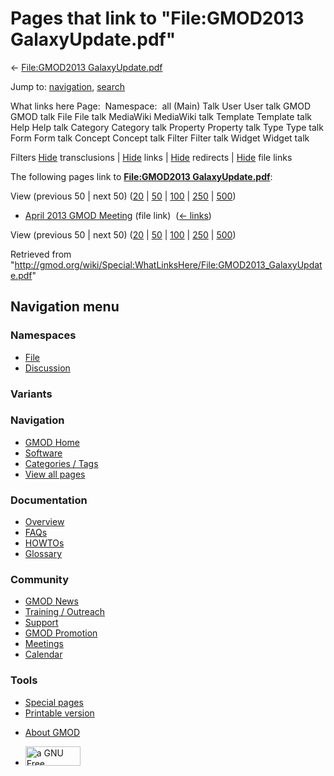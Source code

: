 <div id="mw-page-base" class="noprint">

</div>

<div id="mw-head-base" class="noprint">

</div>

<div id="content" class="mw-body" role="main">

<span id="top"></span>

<div id="mw-js-message" style="display:none;">

</div>



# <span dir="auto">Pages that link to "File:GMOD2013 GalaxyUpdate.pdf"</span>

<div id="bodyContent">

<div id="contentSub">

← [File:GMOD2013
GalaxyUpdate.pdf](/wiki/File:GMOD2013_GalaxyUpdate.pdf "File:GMOD2013 GalaxyUpdate.pdf")

</div>

<div id="jump-to-nav" class="mw-jump">

Jump to: [navigation](#mw-navigation), [search](#p-search)

</div>

<div id="mw-content-text">

What links here Page:  Namespace:  all (Main) Talk User User talk GMOD
GMOD talk File File talk MediaWiki MediaWiki talk Template Template talk
Help Help talk Category Category talk Property Property talk Type Type
talk Form Form talk Concept Concept talk Filter Filter talk Widget
Widget talk

Filters
[Hide](/mediawiki/index.php?title=Special:WhatLinksHere/File:GMOD2013_GalaxyUpdate.pdf&hidetrans=1 "Special:WhatLinksHere/File:GMOD2013 GalaxyUpdate.pdf")
transclusions \|
[Hide](/mediawiki/index.php?title=Special:WhatLinksHere/File:GMOD2013_GalaxyUpdate.pdf&hidelinks=1 "Special:WhatLinksHere/File:GMOD2013 GalaxyUpdate.pdf")
links \|
[Hide](/mediawiki/index.php?title=Special:WhatLinksHere/File:GMOD2013_GalaxyUpdate.pdf&hideredirs=1 "Special:WhatLinksHere/File:GMOD2013 GalaxyUpdate.pdf")
redirects \|
[Hide](/mediawiki/index.php?title=Special:WhatLinksHere/File:GMOD2013_GalaxyUpdate.pdf&hideimages=1 "Special:WhatLinksHere/File:GMOD2013 GalaxyUpdate.pdf")
file links

The following pages link to **[File:GMOD2013
GalaxyUpdate.pdf](/wiki/File:GMOD2013_GalaxyUpdate.pdf "File:GMOD2013 GalaxyUpdate.pdf")**:

View (previous 50 \| next 50)
([20](/mediawiki/index.php?title=Special:WhatLinksHere/File:GMOD2013_GalaxyUpdate.pdf&limit=20 "Special:WhatLinksHere/File:GMOD2013 GalaxyUpdate.pdf")
\|
[50](/mediawiki/index.php?title=Special:WhatLinksHere/File:GMOD2013_GalaxyUpdate.pdf&limit=50 "Special:WhatLinksHere/File:GMOD2013 GalaxyUpdate.pdf")
\|
[100](/mediawiki/index.php?title=Special:WhatLinksHere/File:GMOD2013_GalaxyUpdate.pdf&limit=100 "Special:WhatLinksHere/File:GMOD2013 GalaxyUpdate.pdf")
\|
[250](/mediawiki/index.php?title=Special:WhatLinksHere/File:GMOD2013_GalaxyUpdate.pdf&limit=250 "Special:WhatLinksHere/File:GMOD2013 GalaxyUpdate.pdf")
\|
[500](/mediawiki/index.php?title=Special:WhatLinksHere/File:GMOD2013_GalaxyUpdate.pdf&limit=500 "Special:WhatLinksHere/File:GMOD2013 GalaxyUpdate.pdf"))

- [April 2013 GMOD
  Meeting](/wiki/April_2013_GMOD_Meeting "April 2013 GMOD Meeting")
  (file link) ‎ <span class="mw-whatlinkshere-tools">([←
  links](/mediawiki/index.php?title=Special:WhatLinksHere&target=April+2013+GMOD+Meeting "Special:WhatLinksHere"))</span>

View (previous 50 \| next 50)
([20](/mediawiki/index.php?title=Special:WhatLinksHere/File:GMOD2013_GalaxyUpdate.pdf&limit=20 "Special:WhatLinksHere/File:GMOD2013 GalaxyUpdate.pdf")
\|
[50](/mediawiki/index.php?title=Special:WhatLinksHere/File:GMOD2013_GalaxyUpdate.pdf&limit=50 "Special:WhatLinksHere/File:GMOD2013 GalaxyUpdate.pdf")
\|
[100](/mediawiki/index.php?title=Special:WhatLinksHere/File:GMOD2013_GalaxyUpdate.pdf&limit=100 "Special:WhatLinksHere/File:GMOD2013 GalaxyUpdate.pdf")
\|
[250](/mediawiki/index.php?title=Special:WhatLinksHere/File:GMOD2013_GalaxyUpdate.pdf&limit=250 "Special:WhatLinksHere/File:GMOD2013 GalaxyUpdate.pdf")
\|
[500](/mediawiki/index.php?title=Special:WhatLinksHere/File:GMOD2013_GalaxyUpdate.pdf&limit=500 "Special:WhatLinksHere/File:GMOD2013 GalaxyUpdate.pdf"))

</div>

<div class="printfooter">

Retrieved from
"<http://gmod.org/wiki/Special:WhatLinksHere/File:GMOD2013_GalaxyUpdate.pdf>"

</div>

<div id="catlinks" class="catlinks catlinks-allhidden">

</div>

<div class="visualClear">

</div>

</div>

</div>

<div id="mw-navigation">

## Navigation menu

<div id="mw-head">



<div id="left-navigation">

<div id="p-namespaces" class="vectorTabs" role="navigation"
aria-labelledby="p-namespaces-label">

### Namespaces

- <span id="ca-nstab-image"><a href="/wiki/File:GMOD2013_GalaxyUpdate.pdf" accesskey="c"
  title="View the file page [c]">File</a></span>
- <span id="ca-talk"><a
  href="/mediawiki/index.php?title=File_talk:GMOD2013_GalaxyUpdate.pdf&amp;action=edit&amp;redlink=1"
  accesskey="t"
  title="Discussion about the content page [t]">Discussion</a></span>

</div>

<div id="p-variants" class="vectorMenu emptyPortlet" role="navigation"
aria-labelledby="p-variants-label">

### 

### Variants[](#)

<div class="menu">

</div>

</div>

</div>

<div id="right-navigation">





</div>



</div>

</div>

</div>

<div id="mw-panel">

<div id="p-logo" role="banner">

<a href="/wiki/Main_Page"
style="background-image: url(http://gmod.org/images/GMOD-cogs.png);"
title="Visit the main page"></a>

</div>

<div id="p-Navigation" class="portal" role="navigation"
aria-labelledby="p-Navigation-label">

### Navigation

<div class="body">

- <span id="n-GMOD-Home">[GMOD Home](/wiki/Main_Page)</span>
- <span id="n-Software">[Software](/wiki/GMOD_Components)</span>
- <span id="n-Categories-.2F-Tags">[Categories /
  Tags](/wiki/Categories)</span>
- <span id="n-View-all-pages">[View all
  pages](/wiki/Special:AllPages)</span>

</div>

</div>

<div id="p-Documentation" class="portal" role="navigation"
aria-labelledby="p-Documentation-label">

### Documentation

<div class="body">

- <span id="n-Overview">[Overview](/wiki/Overview)</span>
- <span id="n-FAQs">[FAQs](/wiki/Category:FAQ)</span>
- <span id="n-HOWTOs">[HOWTOs](/wiki/Category:HOWTO)</span>
- <span id="n-Glossary">[Glossary](/wiki/Glossary)</span>

</div>

</div>

<div id="p-Community" class="portal" role="navigation"
aria-labelledby="p-Community-label">

### Community

<div class="body">

- <span id="n-GMOD-News">[GMOD News](/wiki/GMOD_News)</span>
- <span id="n-Training-.2F-Outreach">[Training /
  Outreach](/wiki/Training_and_Outreach)</span>
- <span id="n-Support">[Support](/wiki/Support)</span>
- <span id="n-GMOD-Promotion">[GMOD
  Promotion](/wiki/GMOD_Promotion)</span>
- <span id="n-Meetings">[Meetings](/wiki/Meetings)</span>
- <span id="n-Calendar">[Calendar](/wiki/Calendar)</span>

</div>

</div>

<div id="p-tb" class="portal" role="navigation"
aria-labelledby="p-tb-label">

### Tools

<div class="body">

- <span id="t-specialpages"><a href="/wiki/Special:SpecialPages" accesskey="q"
  title="A list of all special pages [q]">Special pages</a></span>
- <span id="t-print"><a
  href="/mediawiki/index.php?title=Special:WhatLinksHere/File:GMOD2013_GalaxyUpdate.pdf&amp;printable=yes"
  rel="alternate" accesskey="p"
  title="Printable version of this page [p]">Printable version</a></span>

</div>

</div>

</div>

</div>

<div id="footer" role="contentinfo">

- <span id="footer-places-about">[About
  GMOD](/wiki/GMOD:About "GMOD:About")</span>

<!-- -->

- <span id="footer-copyrightico">[<img src="http://www.gnu.org/graphics/gfdl-logo-small.png" width="88"
  height="31" alt="a GNU Free Documentation License" />](http://www.gnu.org/licenses/fdl-1.3.html)</span>




</div>
